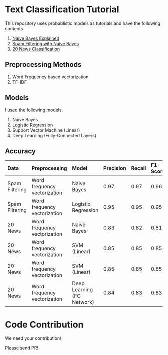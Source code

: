 # Text Classification Tutorial

This repository uses probablistic models as tutorials and have the following contents. 

1. [Naive Bayes Explained](naive-bayes-explained.ipynb)
2. [Spam Filtering with Naive Bayes](spam-filtering-with-naive-bayes.ipynb)
3. [20 News Classification](20-news-classification.ipynb)

## Preprocessing Methods

1. Word Frequency based vectorization
2. TF-IDF


## Models

I used the following models. 

1. Naive Bayes
2. Logistic Regression
3. Support Vector Machine (Linear)
4. Deep Learning (Fully-Connected Layers)


## Accuracy

| Data  | Preprocessing | Model | Precision | Recall | F1-Score |
|:------|:--------------|:------|:----------|:-------|:---------|
| Spam Filtering | Word frequency vectorization | Naive Bayes | 0.97 | 0.97 | 0.96 |
| Spam Filtering | Word frequency vectorization | Logistic Regression | 0.95 | 0.95 | 0.95 |
| 20 News | Word frequency vectorization | Naive Bayes | 0.83 | 0.82 | 0.81 |
| 20 News | Word frequency vectorization | SVM (Linear) | 0.85 | 0.85 | 0.85 |
| 20 News | Word frequency vectorization | SVM (Linear) | 0.85 | 0.85 | 0.85 |
| 20 News | Word frequency vectorization | Deep Learning (FC Network) | 0.84 | 0.83 | 0.83 |

# Code Contribution

We need your contribution!

Please send PR!
